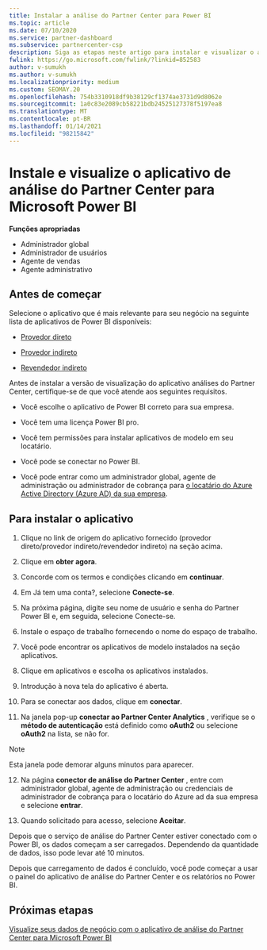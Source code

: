 ```yaml
---
title: Instalar a análise do Partner Center para Power BI
ms.topic: article
ms.date: 07/10/2020
ms.service: partner-dashboard
ms.subservice: partnercenter-csp
description: Siga as etapas neste artigo para instalar e visualizar o aplicativo de análise do Partner Center para Power BI (para parceiros diretos no CSP).
fwlink: https://go.microsoft.com/fwlink/?linkid=852583
author: v-sumukh
ms.author: v-sumukh
ms.localizationpriority: medium
ms.custom: SEOMAY.20
ms.openlocfilehash: 754b3310918df9b38129cf1374ae3731d9d8062e
ms.sourcegitcommit: 1a0c83e2089cb58221bdb24525127378f5197ea8
ms.translationtype: MT
ms.contentlocale: pt-BR
ms.lasthandoff: 01/14/2021
ms.locfileid: "98215842"
---
```

# <a name="install-and-preview-the-partner-center-analytics-app-for-microsoft-power-bi"></a>Instale e visualize o aplicativo de análise do Partner Center para Microsoft Power BI


**Funções apropriadas**
-   Administrador global
-   Administrador de usuários
-   Agente de vendas
-   Agente administrativo

## <a name="before-you-begin"></a>Antes de começar

Selecione o aplicativo que é mais relevante para seu negócio na seguinte lista de aplicativos de Power BI disponíveis:
- [Provedor direto](https://appsource.microsoft.com/product/power-bi/partnercenteranalytics.direct_provider_partner_analytics)

- [Provedor indireto](https://appsource.microsoft.com/product/power-bi/partnercenteranalytics.indirect_provider_partner_analytics)

- [Revendedor indireto](https://appsource.microsoft.com/product/power-bi/partnercenteranalytics.indirect_reseller_partner_analytics)

Antes de instalar a versão de visualização do aplicativo análises do Partner Center, certifique-se de que você atende aos seguintes requisitos.

- Você escolhe o aplicativo de Power BI correto para sua empresa.

- Você tem uma licença Power BI pro.

- Você tem permissões para instalar aplicativos de modelo em seu locatário.

- Você pode se conectar no Power BI.

- Você pode entrar como um administrador global, agente de administração ou administrador de cobrança para [o locatário do Azure Active Directory (Azure AD) da sua empresa](azure-active-directory-tenants-and-partner-center.md).

## <a name="to-install-the-app"></a>Para instalar o aplicativo

1. Clique no link de origem do aplicativo fornecido (provedor direto/provedor indireto/revendedor indireto) na seção acima.

2. Clique em **obter agora**. 

3. Concorde com os termos e condições clicando em **continuar**.

4. Em Já tem uma conta?, selecione **Conecte-se**.

5. Na próxima página, digite seu nome de usuário e senha do Partner Power BI e, em seguida, selecione Conecte-se.

6. Instale o espaço de trabalho fornecendo o nome do espaço de trabalho.

7. Você pode encontrar os aplicativos de modelo instalados na seção aplicativos.

8. Clique em aplicativos e escolha os aplicativos instalados.

9. Introdução à nova tela do aplicativo é aberta.

10. Para se conectar aos dados, clique em **conectar**.

11. Na janela pop-up **conectar ao Partner Center Analytics** , verifique se o **método de autenticação** está definido como **oAuth2** ou selecione **oAuth2** na lista, se não for. 

> [!NOTE]  
>  Esta janela pode demorar alguns minutos para aparecer.

12. Na página **conector de análise do Partner Center** , entre com administrador global, agente de administração ou credenciais de administrador de cobrança para o locatário do Azure ad da sua empresa e selecione **entrar**.
 
13. Quando solicitado para acesso, selecione **Aceitar**. 

Depois que o serviço de análise do Partner Center estiver conectado com o Power BI, os dados começam a ser carregados. Dependendo da quantidade de dados, isso pode levar até 10 minutos. 

Depois que carregamento de dados é concluído, você pode começar a usar o painel do aplicativo de análise do Partner Center e os relatórios no Power BI.

## <a name="next-steps"></a>Próximas etapas

[Visualize seus dados de negócio com o aplicativo de análise do Partner Center para Microsoft Power BI](power-bi-app-for-direct-partners-use.md)
